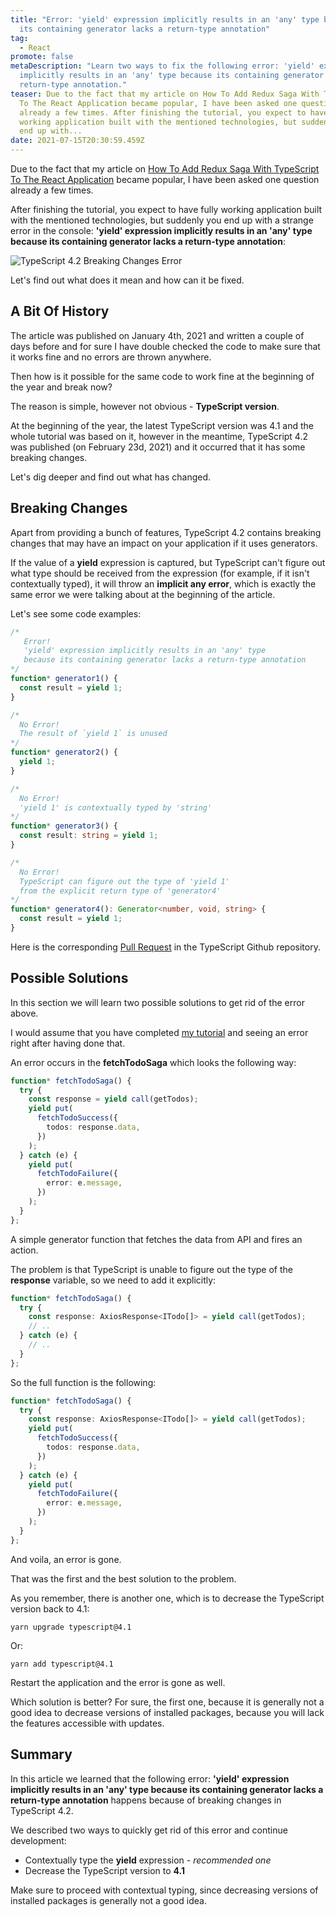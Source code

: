 ```yaml
---
title: "Error: 'yield' expression implicitly results in an 'any' type because
  its containing generator lacks a return-type annotation"
tag:
  - React
promote: false
metaDescription: "Learn two ways to fix the following error: 'yield' expression
  implicitly results in an 'any' type because its containing generator lacks a
  return-type annotation."
teaser: Due to the fact that my article on How To Add Redux Saga With TypeScript
  To The React Application became popular, I have been asked one question
  already a few times. After finishing the tutorial, you expect to have fully
  working application built with the mentioned technologies, but suddenly you
  end up with...
date: 2021-07-15T20:30:59.459Z
---
```

Due to the fact that my article on [How To Add Redux Saga With TypeScript To The React Application](/add-redux-saga-with-typescript-to-your-react-application-january-2021/) became popular, I have been asked one question already a few times.

After finishing the tutorial, you expect to have fully working application built with the mentioned technologies, but suddenly you end up with a strange error in the console: **'yield' expression implicitly results in an 'any' type because its containing generator lacks a return-type annotation**:

![TypeScript 4.2 Breaking Changes Error](/img/screenshot-2021-07-14-at-22.33.51.png "TypeScript 4.2 Breaking Changes Error")

Let's find out what does it mean and how can it be fixed.

## A Bit Of History

The article was published on January 4th, 2021 and written a couple of days before and for sure I have double checked the code to make sure that it works fine and no errors are thrown anywhere.

Then how is it possible for the same code to work fine at the beginning of the year and break now?

The reason is simple, however not obvious - **TypeScript version**.

At the beginning of the year, the latest TypeScript version was 4.1 and the whole tutorial was based on it, however in the meantime, TypeScript 4.2 was published (on February 23d, 2021) and it occurred that it has some breaking changes.

Let's dig deeper and find out what has changed.

## Breaking Changes

Apart from providing a bunch of features, TypeScript 4.2 contains breaking changes that may have an impact on your application if it uses generators.

If the value of a **yield** expression is captured, but TypeScript can't figure out what type should be received from the expression (for example, if it isn't contextually typed), it will throw an **implicit any error**, which is exactly the same error we were talking about at the beginning of the article.

Let's see some code examples:

```typescript
/* 
   Error!
   'yield' expression implicitly results in an 'any' type
   because its containing generator lacks a return-type annotation
*/
function* generator1() {
  const result = yield 1;
}

/*
  No Error!
  The result of `yield 1` is unused
*/
function* generator2() {
  yield 1;
}

/*
  No Error!
  'yield 1' is contextually typed by 'string'
*/
function* generator3() {
  const result: string = yield 1;
}

/* 
  No Error!
  TypeScript can figure out the type of 'yield 1'
  from the explicit return type of 'generator4'
*/
function* generator4(): Generator<number, void, string> {
  const result = yield 1;
}
```

Here is the corresponding [Pull Request](https://github.com/microsoft/TypeScript/pull/41348) in the TypeScript Github repository.

## Possible Solutions

In this section we will learn two possible solutions to get rid of the error above.

I would assume that you have completed [my tutorial](/add-redux-saga-with-typescript-to-your-react-application-january-2021/) and seeing an error right after having done that.

An error occurs in the **fetchTodoSaga** which looks the following way:

```typescript
function* fetchTodoSaga() {
  try {
    const response = yield call(getTodos);
    yield put(
      fetchTodoSuccess({
        todos: response.data,
      })
    );
  } catch (e) {
    yield put(
      fetchTodoFailure({
        error: e.message,
      })
    );
  }
};
```

A simple generator function that fetches the data from API and fires an action.

The problem is that TypeScript is unable to figure out the type of the **response** variable, so we need to add it explicitly:

```typescript
function* fetchTodoSaga() {
  try {
    const response: AxiosResponse<ITodo[]> = yield call(getTodos);
    // ..
  } catch (e) {
    // ..
  }
};
```

So the full function is the following:

```typescript
function* fetchTodoSaga() {
  try {
    const response: AxiosResponse<ITodo[]> = yield call(getTodos);
    yield put(
      fetchTodoSuccess({
        todos: response.data,
      })
    );
  } catch (e) {
    yield put(
      fetchTodoFailure({
        error: e.message,
      })
    );
  }
};
```

And voila, an error is gone.

That was the first and the best solution to the problem.

As you remember, there is another one, which is to decrease the TypeScript version back to 4.1:

`yarn upgrade typescript@4.1`

Or:

`yarn add typescript@4.1`

Restart the application and the error is gone as well.

Which solution is better? For sure, the first one, because it is generally not a good idea to decrease versions of installed packages, because you will lack the features accessible with updates.

## Summary

In this article we learned that the following error: **'yield' expression implicitly results in an 'any' type because its containing generator lacks a return-type annotation** happens because of breaking changes in TypeScript 4.2.

We described two ways to quickly get rid of this error and continue development:

* Contextually type the **yield** expression - *recommended one*
* Decrease the TypeScript version to **4.1**

Make sure to proceed with contextual typing, since decreasing versions of installed packages is generally not a good idea.